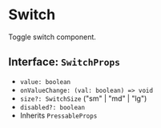 # Switch

Toggle switch component.

## Interface: `SwitchProps`
- `value: boolean`
- `onValueChange: (val: boolean) => void`
- `size?: SwitchSize` ("sm" | "md" | "lg")
- `disabled?: boolean`
- Inherits `PressableProps`

